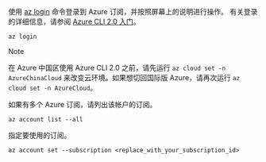 使用 [az login](https://docs.microsoft.com/cli/azure/#login) 命令登录到 Azure 订阅，并按照屏幕上的说明进行操作。 有关登录的详细信息，请参阅 [Azure CLI 2.0 入门](https://docs.microsoft.com/cli/azure/get-started-with-azure-cli)。

```azurecli
az login
```

> [!NOTE]
> 在 Azure 中国区使用 Azure CLI 2.0 之前，请先运行 `az cloud set -n AzureChinaCloud` 来改变云环境。如果想切回国际版 Azure，请再次运行 `az cloud set -n AzureCloud`。

如果有多个 Azure 订阅，请列出该帐户的订阅。

```azurecli
az account list --all
```

指定要使用的订阅。

```azurecli
az account set --subscription <replace_with_your_subscription_id>
```